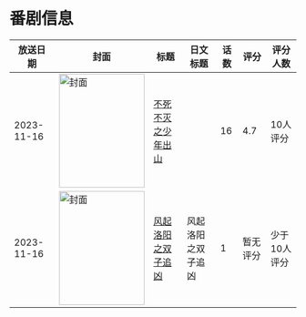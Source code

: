 # 番剧信息

|放送日期|封面|标题|日文标题|话数|评分|评分人数|
|---|---|---|---|---|---|---|
|2023-11-16|<img src="https://lain.bgm.tv/pic/cover/c/26/f8/405229_H1Yb2.jpg" alt="封面" style="width:150px;height:200px;object-fit:cover;">|[不死不灭之少年出山](https://bangumi.tv/subject/405229)||16|4.7|10人评分|
|2023-11-16|<img src="https://lain.bgm.tv/pic/cover/c/6e/9b/423372_97BmS.jpg" alt="封面" style="width:150px;height:200px;object-fit:cover;">|[风起洛阳之双子追凶](https://bangumi.tv/subject/423372)|风起洛阳之双子追凶|1|暂无评分|少于10人评分|
